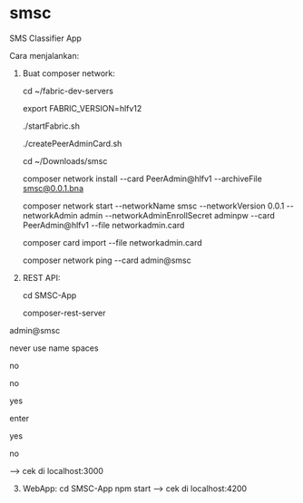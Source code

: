 # smsc

SMS Classifier App

Cara menjalankan:

1. Buat composer network:

    cd ~/fabric-dev-servers
    
    export FABRIC_VERSION=hlfv12
    
    ./startFabric.sh
    
    ./createPeerAdminCard.sh
    
    cd ~/Downloads/smsc
    
    composer network install --card PeerAdmin@hlfv1 --archiveFile smsc@0.0.1.bna
    
    composer network start --networkName smsc --networkVersion 0.0.1 --networkAdmin admin --networkAdminEnrollSecret adminpw --card PeerAdmin@hlfv1 --file networkadmin.card
    
    composer card import --file networkadmin.card
    
    composer network ping --card admin@smsc

2. REST API:

    cd SMSC-App

    composer-rest-server
    
admin@smsc

never use name spaces

no

no

yes

enter

yes

no

--> cek di localhost:3000


3. WebApp: 
cd SMSC-App
npm start
--> cek di localhost:4200
